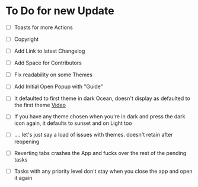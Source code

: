 # To Do for new Update


- [ ] Toasts for more Actions
- [ ] Copyright
- [ ] Add Link to latest Changelog
- [ ] Add Space for Contributors
- [ ] Fix readability on some Themes
- [ ] Add Initial Open Popup with "Guide"
- [ ] It defaulted to first theme in dark Ocean, doesn't display as defaulted to the first theme [Video](https://github.com/user-attachments/assets/2e5242bb-e3c0-47d7-98c8-163309c40bd0)
- [ ] If you have any theme chosen when you're in dark and press the dark icon again, it defaults to sunset and on Light too
- [ ] .... let's just say a load of issues with themes. doesn't retain after reopening 
- [ ] Reverting tabs crashes the App and fucks over the rest of the pending tasks
- [ ] Tasks with any priority level don't stay when you close the app and open it again



